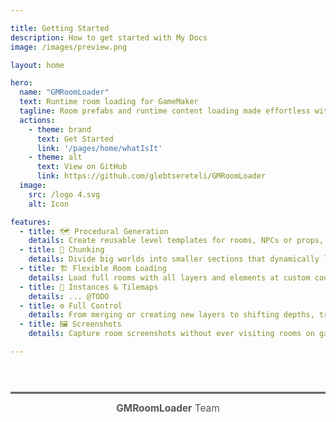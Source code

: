 ```yaml
---

title: Getting Started
description: How to get started with My Docs
image: /images/preview.png

layout: home

hero:
  name: "GMRoomLoader"
  text: Runtime room loading for GameMaker
  tagline: Room prefabs and runtime content loading made effortless with GMRoomLoader's robust interface.
  actions:
    - theme: brand
      text: Get Started
      link: '/pages/home/whatIsIt'
    - theme: alt
      text: View on GitHub
      link: https://github.com/glebtsereteli/GMRoomLoader
  image:
    src: /logo 4.svg
    alt: Icon

features:
  - title: 🗺️ Procedural Generation
    details: Create reusable level templates for rooms, NPCs or props, and place them procedurally throughout your levels.
  - title: 🧩 Chunking
    details: Divide big worlds into smaller sections that dynamically load or unload as players approach.
  - title: 🏗️ Flexible Room Loading
    details: Load full rooms with all layers and elements at custom coordinates, origins, scales and angles, filtered by asset type and layer name.
  - title: 📐 Instances & Tilemaps
    details: ... @TODO
  - title: ⚙️ Full Control
    details: From merging or creating new layers to shifting depths, tracking and removing loaded elements, you have full control of the loading process.
  - title: 🖼️ Screenshots
    details: Capture room screenshots without ever visiting rooms on game start. Could be used for level selection, marketing, design feedback or notes.

---
```


<hr style="border: none; border-top: 2px solid #888; margin:4em 0 1em;" />

<div style="text-align:center; font-size:1.1em; color:#555; margin-bottom:2em;">
  <strong>GMRoomLoader</strong> Team
</div>

<script setup>
import { VPTeamMembers } from 'vitepress/theme'

const team = [
  {
    avatar: 'https://avatars.githubusercontent.com/u/50461722?v=4',
    name: 'Gleb Tsereteli',
    title: 'Developer',
    links: [
      { icon: 'github', link: 'https://github.com/GlebTsereteli' },
      { icon: 'twitter', link: 'https://x.com/GlebTsereteli' },
    ]
  },
  {
    avatar: 'https://avatars.githubusercontent.com/u/159041753?v=4',
    name: 'Kate',
    title: 'Visuals, Testing, Demo Levels',
    links: [
      { icon: 'linkedin', link: 'https://www.linkedin.com/in/kate-ivanova22/' },
      { icon: 'instagram', link: 'https://www.instagram.com/k8te_iv' },
    ]
  }
]
</script>

<VPTeamMembers :members="team" />